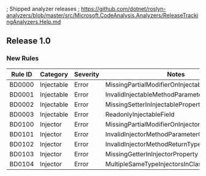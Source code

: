 ; Shipped analyzer releases
; https://github.com/dotnet/roslyn-analyzers/blob/master/src/Microsoft.CodeAnalysis.Analyzers/ReleaseTrackingAnalyzers.Help.md

## Release 1.0

### New Rules

Rule ID | Category | Severity | Notes
--------|----------|----------|--------------------
BD0000  | Injectable | Error | MissingPartialModifierOnInjectableMemberClass
BD0001  | Injectable | Error | InvalidInjectableMethodParameterCount
BD0002  | Injectable | Error | MissingSetterInInjectableProperty
BD0003  | Injectable | Error | ReadonlyInjectableField
BD0100  | Injector   | Error | MissingPartialModifierOnInjectorMemberClass
BD0101  | Injector   | Error | InvalidInjectorMethodParameterCount
BD0102  | Injector   | Error | InvalidInjectorMethodReturnType
BD0103  | Injector   | Error | MissingGetterInInjectorProperty
BD0104  | Injector   | Error | MultipleSameTypeInjectorsInClass
